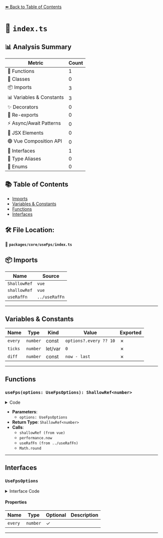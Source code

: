 [⬅️ Back to Table of Contents](../../../index.md)

# 📄 `index.ts`

## 📊 Analysis Summary

| Metric | Count |
|--------|-------|
| 🔧 Functions | 1 |
| 🧱 Classes | 0 |
| 📦 Imports | 3 |
| 📊 Variables & Constants | 3 |
| ✨ Decorators | 0 |
| 🔄 Re-exports | 0 |
| ⚡ Async/Await Patterns | 0 |
| 💠 JSX Elements | 0 |
| 🟢 Vue Composition API | 0 |
| 📐 Interfaces | 1 |
| 📑 Type Aliases | 0 |
| 🎯 Enums | 0 |

## 📚 Table of Contents

- [Imports](#imports)
- [Variables & Constants](#variables-constants)
- [Functions](#functions)
- [Interfaces](#interfaces)

## 🛠️ File Location:
📂 **`packages/core/useFps/index.ts`**

## 📦 Imports

| Name | Source |
|------|--------|
| `ShallowRef` | `vue` |
| `shallowRef` | `vue` |
| `useRafFn` | `../useRafFn` |


---

## Variables & Constants

| Name | Type | Kind | Value | Exported |
|------|------|------|-------|----------|
| `every` | `number` | const | `options?.every ?? 10` | ✗ |
| `ticks` | `number` | let/var | `0` | ✗ |
| `diff` | `number` | const | `now - last` | ✗ |


---

## Functions

### `useFps(options: UseFpsOptions): ShallowRef<number>`

<details><summary>Code</summary>

```ts
export function useFps(options?: UseFpsOptions): ShallowRef<number> {
  const fps = shallowRef(0)
  if (typeof performance === 'undefined')
    return fps
  const every = options?.every ?? 10

  let last = performance.now()
  let ticks = 0

  useRafFn(() => {
    ticks += 1
    if (ticks >= every) {
      const now = performance.now()
      const diff = now - last
      fps.value = Math.round(1000 / (diff / ticks))
      last = now
      ticks = 0
    }
  })

  return fps
}
```
</details>

- **Parameters**:
  - `options: UseFpsOptions`
- **Return Type**: `ShallowRef<number>`
- **Calls**:
  - `shallowRef (from vue)`
  - `performance.now`
  - `useRafFn (from ../useRafFn)`
  - `Math.round`

---

## Interfaces

### `UseFpsOptions`

<details><summary>Interface Code</summary>

```ts
export interface UseFpsOptions {
  /**
   * Calculate the FPS on every x frames.
   * @default 10
   */
  every?: number
}
```
</details>

#### Properties

| Name | Type | Optional | Description |
|------|------|----------|-------------|
| `every` | `number` | ✓ |  |


---